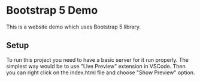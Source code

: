 # Bootstrap 5 Demo

This is a website demo which uses Bootstrap 5 library.

## Setup

To run this project you need to have a basic server for it run properly. The simplest way would be to use "Live Preview" extension in VSCode. Then you can right click on the index.html file and choose "Show Preview" option.